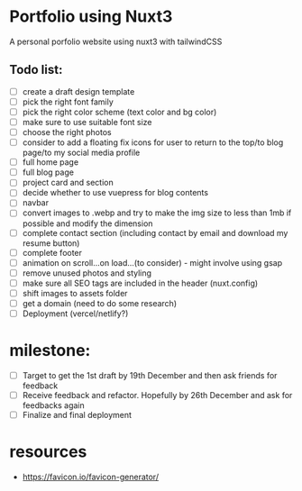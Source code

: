 # Portfolio using Nuxt3

A personal porfolio website using nuxt3 with tailwindCSS

## Todo list:
- [ ] create a draft design template
- [ ] pick the right font family
- [ ] pick the right color scheme (text color and bg color)
- [ ] make sure to use suitable font size
- [ ] choose the right photos
- [ ] consider to add a floating fix icons for user to return to the top/to blog page/to my social media profile
- [ ] full home page
- [ ] full blog page
- [ ] project card and section
- [ ] decide whether to use vuepress for blog contents
- [ ] navbar
- [ ] convert images to .webp and try to make the img size to less than 1mb if possible and modify the dimension
- [ ] complete contact section (including contact by email and download my resume button)
- [ ] complete footer
- [ ] animation on scroll...on load...(to consider) - might involve using gsap
- [ ] remove unused photos and styling
- [ ] make sure all SEO tags are included in the header (nuxt.config)
- [ ] shift images to assets folder
- [ ] get a domain (need to do some research)
- [ ] Deployment (vercel/netlify?)

# milestone:
- [ ] Target to get the 1st draft by 19th December and then ask friends for feedback
- [ ] Receive feedback and refactor. Hopefully by 26th December and ask for feedbacks again
- [ ] Finalize and final deployment

# resources
- https://favicon.io/favicon-generator/